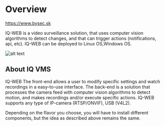 # Overview

https://www.bysec.sk

IQ-WEB is a video surveillance solution, that uses computer vision algorithms to detect changes, and that can trigger actions (notifications, api, etc). IQ-WEB can be deployed to  Linux OS,Windows OS.




![alt text](https://github.com/Sirendium/IQ-VMS/blob/master/Logo_w.png?raw=true)


## About IQ VMS

IQ-WEB The front-end allows a user to modify specific settings and watch recordings in a easy-to-use interface. The back-end is a solution that processes the camera feed with computer vision algorithms to detect motion, and makes recordings and/or execute specific actions. IQ-WEB supports any type of IP-camera (RTSP/ONVIF), USB (V4L2).

Depending on the flavor you choose, you will have to install different components, but the idea as described above remains the same. 

